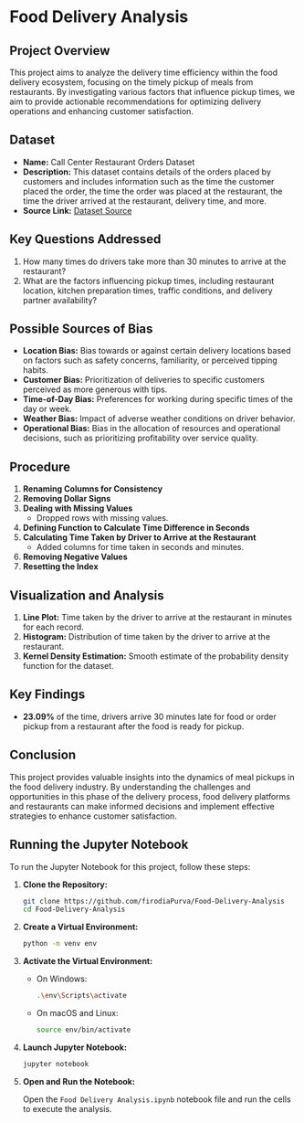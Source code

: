 # Food Delivery Analysis

## Project Overview

This project aims to analyze the delivery time efficiency within the food delivery ecosystem, focusing on the timely pickup of meals from restaurants. By investigating various factors that influence pickup times, we aim to provide actionable recommendations for optimizing delivery operations and enhancing customer satisfaction.

## Dataset

- **Name:** Call Center Restaurant Orders Dataset
- **Description:** This dataset contains details of the orders placed by customers and includes information such as the time the customer placed the order, the time the order was placed at the restaurant, the time the driver arrived at the restaurant, delivery time, and more.
- **Source Link:** [Dataset Source](https://github.com/firodiaPurva/Food-Delivery-Analysis/blob/main/call-center_restaurant-dataset.xlsx)

## Key Questions Addressed

1. How many times do drivers take more than 30 minutes to arrive at the restaurant?
2. What are the factors influencing pickup times, including restaurant location, kitchen preparation times, traffic conditions, and delivery partner availability?

## Possible Sources of Bias

- **Location Bias:** Bias towards or against certain delivery locations based on factors such as safety concerns, familiarity, or perceived tipping habits.
- **Customer Bias:** Prioritization of deliveries to specific customers perceived as more generous with tips.
- **Time-of-Day Bias:** Preferences for working during specific times of the day or week.
- **Weather Bias:** Impact of adverse weather conditions on driver behavior.
- **Operational Bias:** Bias in the allocation of resources and operational decisions, such as prioritizing profitability over service quality.

## Procedure

1. **Renaming Columns for Consistency**
2. **Removing Dollar Signs**
3. **Dealing with Missing Values**
   - Dropped rows with missing values.
4. **Defining Function to Calculate Time Difference in Seconds**
5. **Calculating Time Taken by Driver to Arrive at the Restaurant**
   - Added columns for time taken in seconds and minutes.
6. **Removing Negative Values**
7. **Resetting the Index**

## Visualization and Analysis

1. **Line Plot:** Time taken by the driver to arrive at the restaurant in minutes for each record.
2. **Histogram:** Distribution of time taken by the driver to arrive at the restaurant.
3. **Kernel Density Estimation:** Smooth estimate of the probability density function for the dataset.

## Key Findings

- **23.09%** of the time, drivers arrive 30 minutes late for food or order pickup from a restaurant after the food is ready for pickup.

## Conclusion

This project provides valuable insights into the dynamics of meal pickups in the food delivery industry. By understanding the challenges and opportunities in this phase of the delivery process, food delivery platforms and restaurants can make informed decisions and implement effective strategies to enhance customer satisfaction.

## Running the Jupyter Notebook

To run the Jupyter Notebook for this project, follow these steps:

1. **Clone the Repository:**

   ```bash
   git clone https://github.com/firodiaPurva/Food-Delivery-Analysis
   cd Food-Delivery-Analysis
   ```

2. **Create a Virtual Environment:**

   ```bash
   python -m venv env
   ```

3. **Activate the Virtual Environment:**

   - On Windows:

     ```bash
     .\env\Scripts\activate
     ```

   - On macOS and Linux:

     ```bash
     source env/bin/activate
     ```

4. **Launch Jupyter Notebook:**

   ```bash
   jupyter notebook
   ```

5. **Open and Run the Notebook:**

   Open the `Food Delivery Analysis.ipynb` notebook file and run the cells to execute the analysis.

